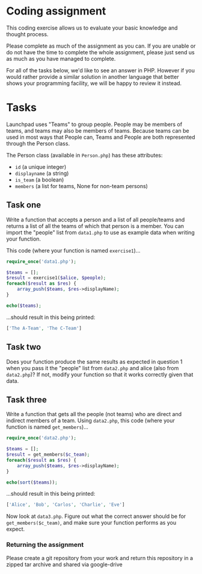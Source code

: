 # Coding assignment

This coding exercise allows us to evaluate your basic knowledge and thought
process.

Please complete as much of the assignment as you can. If you are unable or do
not have the time to complete the whole assignment, please just send us as much
as you have managed to complete.

For all of the tasks below, we'd like to see an answer in PHP. However if
you would rather provide a similar solution in another language that better
shows your programming facility, we will be happy to review it instead.

# Tasks

Launchpad uses "Teams" to group people.  People may be members of teams, and
teams may also be members of teams.  Because teams can be used in most ways
that People can, Teams and People are both represented through the Person
class.

The Person class (available in `Person.php`) has these attributes:

- `id` (a unique integer)
- `displayname` (a string)
- `is_team` (a boolean)
- `members` (a list for teams, None for non-team persons)


## Task one

Write a function that accepts a person and a list of all
people/teams and returns a list of all the teams of which that
person is a member. You can import the "people" list from
`data1.php` to use as example data when writing your function.

This code (where your function is named `exercise1`)...

``` php
require_once('data1.php');

$teams = [];
$result = exercise1($alice, $people);
foreach($result as $res) {
    array_push($teams, $res->displayName);
}

echo($teams);
```
...should result in this being printed:

``` php
['The A-Team', 'The C-Team']
```


## Task two

Does your function produce the same results as expected in
question 1 when you pass it the "people" list from `data2.php`
and alice (also from `data2.php`)?  If not, modify your function
so that it works correctly given that data.


## Task three

Write a function that gets all the people (not teams) who are
direct and indirect members of a team.  Using `data2.php`, this code
(where your function is named `get_members`)...

``` php
require_once('data2.php');

$teams = [];
$result = get_members($c_team);
foreach($result as $res) {
    array_push($teams, $res->displayName);
}

echo(sort($teams));
```

...should result in this being printed:

``` php
['Alice', 'Bob', 'Carlos', 'Charlie', 'Eve']
```


Now look at `data3.php`.  Figure out what the correct answer should be for
`get_members($c_team)`, and make sure your function performs as you
expect.


### Returning the assignment

Please create a git repository from your work and return this repository in a
zipped tar archive and shared via google-drive

